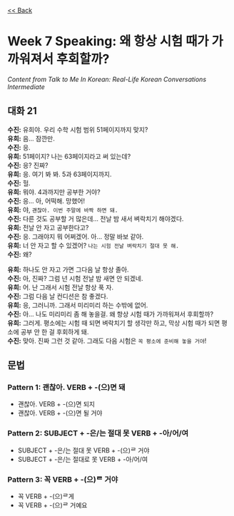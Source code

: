 [<< Back](index.md)

# Week 7 Speaking: 왜 항상 시험 때가 가까워져서 후회할까?
*Content from Talk to Me In Korean: Real-Life Korean Conversations Intermediate*

## 대화 21
**수진:** 유희야. 우리 수학 시험 범위 51페이지까지 맞지?  
**유희:** 음... 잠깐만.  
**수진:** 응.  
**유희:** 51페이지? 나는 63페이지라고 써 있는데?  
**수진:** 응? 진짜?  
**유희:** 응. 여기 봐 봐. 5과 63페이지까지.  
**수진:** 헐.  
**유희:** 뭐야. 4과까지만 공부한 거야?  
**수진:** 응... 아, 어떡해. 망했어!  
**유희:** 야, `괜찮아. 이번 주말에 바짝 하면 돼.`  
**수진:** 다른 것도 공부할 거 많은데... 전날 밤 새서 벼락치기 해야겠다.  
**유희:** 전날 안 자고 공부한다고?  
**수진:** 응. 그래야지 뭐 어쩌겠어. 아... 정말 바보 같아.  
**유희:** 너 안 자고 할 수 있겠어? `나는 시험 전날 벼락치기 절대 못 해.`  
**수진:** 왜?  

**유희:** 하나도 안 자고 가면 그다음 날 항상 졸아.  
**수진:** 아, 진짜? 그럼 넌 시험 전날 밤 새면 안 되겠네.  
**유희:** 어. 난 그래서 시험 전날 항상 푹 자.  
**수진:** 그럼 다음 날 컨디션은 참 좋겠다.  
**유희:** 응, 그러니까. 그래서 미리미리 하는 수밖에 없어.  
**수진:** 아... 나도 미리미리 좀 해 놓을걸. 왜 항상 시험 때가 가까워져서 후회할까?  
**유희:** 그러게. 평소에는 시험 때 되면 벼락치기 할 생각만 하고, 막상 시험 때가 되면 평소에 공부 안 한 걸 후회하게 돼.  
**수진:** 맞아. 진짜 그런 것 같아. 그래도 다음 시험은 `꼭 평소에 준비해 놓을 거야`!  


## 문법
### Pattern 1: 괜찮아. VERB + -(으)면 돼
- 괜찮아. VERB + -(으)면 되지
- 괜찮아. VERB + -(으)면 될 거야

### Pattern 2: SUBJECT + -은/는 절대 못 VERB + -아/어/여
- SUBJECT + -은/는 절대 못 VERB + -(으)ᄅ 거야
- SUBJECT + -은/는 절대로 못 VERB + -아/어/여

### Pattern 3: 꼭 VERB + -(으)ᄅ 거야
- 꼭 VERB + -(으)ᄅ게
- 꼭 VERB + -(으)ᄅ 거예요
